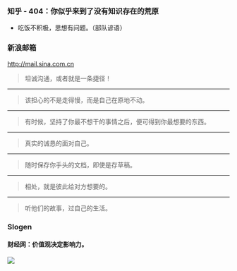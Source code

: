### 知乎 - 404：你似乎来到了没有知识存在的荒原
- 吃饭不积极，思想有问题。（部队谚语）
### 新浪邮箱
http://mail.sina.com.cn
>坦诚沟通，或者就是一条捷径！
---
>该担心的不是走得慢，而是自己在原地不动。
---
>有时候，坚持了你最不想干的事情之后，便可得到你最想要的东西。
---
>真实的诚恳的面对自己。
---
>随时保存你手头的文档，即使是存草稿。
---
>相处，就是彼此给对方想要的。
---
>听他们的故事，过自己的生活。
### Slogen
#### 财经网：价值观决定影响力。
![](http://afp.alicdn.com/afp-creative/creative/PubDefault/13827/hgmmj1yo.1mb_20131230.jpg)